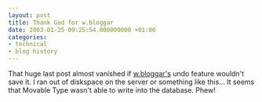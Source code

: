 ```yaml
---
layout: post
title: Thank God for w.bloggar
date: 2003-01-25 09:25:54.000000000 +01:00
categories:
- technical
- blog history
---
```

That huge last post almost vanished if [w.bloggar's](http://wbloggar.com/) undo feature wouldn't save it. I ran out of diskspace on the server or something like this... It seems that Movable Type wasn't able to write into the database. Phew!
